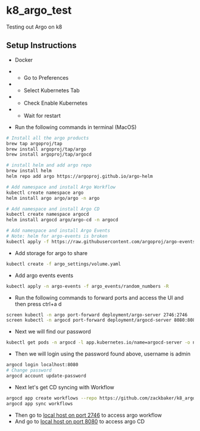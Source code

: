 # k8_argo_test
Testing out Argo on k8

## Setup Instructions
- Docker
- - Go to Preferences
- - Select Kubernetes Tab
- - Check Enable Kubernetes
- - Wait for restart

- Run the following commands in terminal (MacOS)
```bash
# Install all the argo products
brew tap argoproj/tap
brew install argoproj/tap/argo
brew install argoproj/tap/argocd

# install helm and add argo repo
brew install helm
helm repo add argo https://argoproj.github.io/argo-helm

# Add namespace and install Argo Workflow
kubectl create namespace argo
helm install argo argo/argo -n argo

# Add namespace and install Argo CD
kubectl create namespace argocd
helm install argocd argo/argo-cd -n argocd

# Add namespace and install Argo Events
# Note: helm for argo-events is broken
kubectl apply -f https://raw.githubusercontent.com/argoproj/argo-events/master/hack/k8s/manifests/installation.yaml -n argo-events
```
- Add storage for argo to share
```bash
kubectl create -f argo_settings/volume.yaml
```

- Add argo events events
```bash
kubectl apply -n argo-events -f argo_events/random_numbers -R
```

- Run the following commands to forward ports and access the UI and then press ctrl+a d
```bash
screen kubectl -n argo port-forward deployment/argo-server 2746:2746
screen kubectl -n argocd port-forward deployment/argocd-server 8080:8080
```

- Next we will find our password
```bash
kubectl get pods -n argocd -l app.kubernetes.io/name=argocd-server -o name | cut -d'/' -f 2
```

- Then we will login using the password found above, username is admin
```bash
argocd login localhost:8080
# Change password
argocd account update-password
```

- Next let's get CD syncing with Workflow
```bash
argocd app create workflows --repo https://github.com/zackbaker/k8_argo_test.git --path argo_crons --dest-server https://kubernetes.default.svc --dest-namespace argo
argocd app sync workflows
```

- Then go to [local host on port 2746](http://localhost:2746) to access argo workflow
- And go to [local host on port 8080](http://localhost:8080) to access argo CD